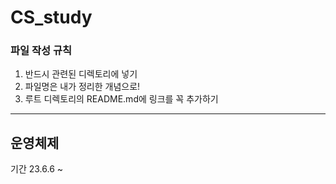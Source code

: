 # CS_study

### 파일 작성 규칙

1. 반드시 관련된 디렉토리에 넣기
2. 파일명은 내가 정리한 개념으로!
3. 루트 디렉토리의 README.md에 링크를 꼭 추가하기

---

## 운영체제

기간 23.6.6 ~ 
